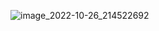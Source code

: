 ![image_2022-10-26_214522692](https://user-images.githubusercontent.com/95390446/198178691-430cd1fb-9acb-4dd0-ac00-93185e2c52c7.png)
